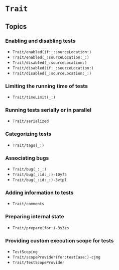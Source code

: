 # ``Trait``

<!--
This source file is part of the Swift.org open source project

Copyright (c) 2024 Apple Inc. and the Swift project authors
Licensed under Apache License v2.0 with Runtime Library Exception

See https://swift.org/LICENSE.txt for license information
See https://swift.org/CONTRIBUTORS.txt for Swift project authors
-->

## Topics

### Enabling and disabling tests

- ``Trait/enabled(if:_:sourceLocation:)``
- ``Trait/enabled(_:sourceLocation:_:)``
- ``Trait/disabled(_:sourceLocation:)``
- ``Trait/disabled(if:_:sourceLocation:)``
- ``Trait/disabled(_:sourceLocation:_:)``

### Limiting the running time of tests

- ``Trait/timeLimit(_:)``
 
### Running tests serially or in parallel

- ``Trait/serialized``

### Categorizing tests

- ``Trait/tags(_:)``

### Associating bugs

- ``Trait/bug(_:_:)``
- ``Trait/bug(_:id:_:)-10yf5``
- ``Trait/bug(_:id:_:)-3vtpl``

### Adding information to tests

- ``Trait/comments``

### Preparing internal state

- ``Trait/prepare(for:)-3s3zo``

### Providing custom execution scope for tests

- ``TestScoping``
- ``Trait/scopeProvider(for:testCase:)-cjmg``
- ``Trait/TestScopeProvider``
